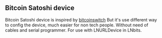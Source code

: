 ## Bitcoin Satoshi device


Bitcoin Satoshi device is inspired by <a href="https://github.com/lnbits/bitcoinswitch">bitcoinswitch</a>
But it's use different way to config the device, much easier for non tech people. Without need of cables and serial programmer.
For use with LNURLDevice in LNbits.